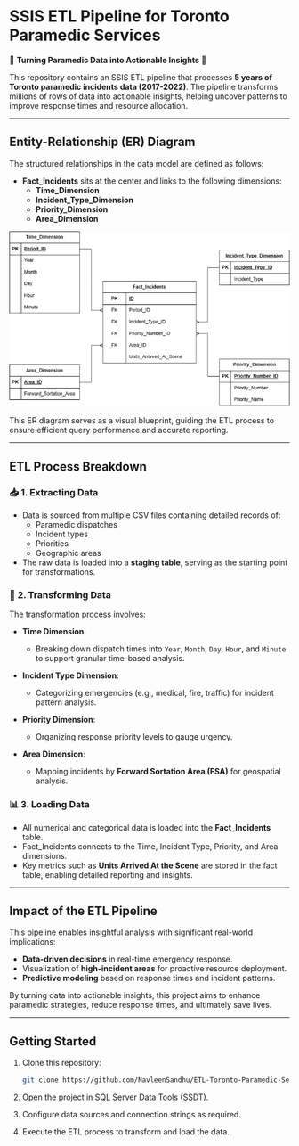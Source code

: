 # SSIS ETL Pipeline for Toronto Paramedic Services

🚨 **Turning Paramedic Data into Actionable Insights** 🚨

This repository contains an SSIS ETL pipeline that processes **5 years of Toronto paramedic incidents data (2017-2022)**. The pipeline transforms millions of rows of data into actionable insights, helping uncover patterns to improve response times and resource allocation.

---

## **Entity-Relationship (ER) Diagram**

The structured relationships in the data model are defined as follows:

- **Fact_Incidents** sits at the center and links to the following dimensions:
  - **Time_Dimension**
  - **Incident_Type_Dimension**
  - **Priority_Dimension**
  - **Area_Dimension**

<img src="./assets/images/TorontoParamedicETL.jpg">

This ER diagram serves as a visual blueprint, guiding the ETL process to ensure efficient query performance and accurate reporting.

---

## **ETL Process Breakdown**

### 📥 **1. Extracting Data**
- Data is sourced from multiple CSV files containing detailed records of:
  - Paramedic dispatches
  - Incident types
  - Priorities
  - Geographic areas
- The raw data is loaded into a **staging table**, serving as the starting point for transformations.

### 🔄 **2. Transforming Data**
The transformation process involves:

- **Time Dimension**:
  - Breaking down dispatch times into `Year`, `Month`, `Day`, `Hour`, and `Minute` to support granular time-based analysis.

- **Incident Type Dimension**:
  - Categorizing emergencies (e.g., medical, fire, traffic) for incident pattern analysis.

- **Priority Dimension**:
  - Organizing response priority levels to gauge urgency.

- **Area Dimension**:
  - Mapping incidents by **Forward Sortation Area (FSA)** for geospatial analysis.

### 📊 **3. Loading Data**
- All numerical and categorical data is loaded into the **Fact_Incidents** table.
- Fact_Incidents connects to the Time, Incident Type, Priority, and Area dimensions.
- Key metrics such as **Units Arrived At the Scene** are stored in the fact table, enabling detailed reporting and insights.

---

## **Impact of the ETL Pipeline**

This pipeline enables insightful analysis with significant real-world implications:

- **Data-driven decisions** in real-time emergency response.
- Visualization of **high-incident areas** for proactive resource deployment.
- **Predictive modeling** based on response times and incident patterns.

By turning data into actionable insights, this project aims to enhance paramedic strategies, reduce response times, and ultimately save lives.

---

## **Getting Started**

1. Clone this repository:
   ```bash
   git clone https://github.com/NavleenSandhu/ETL-Toronto-Paramedic-Services.git
   ```

2. Open the project in SQL Server Data Tools (SSDT).

3. Configure data sources and connection strings as required.

4. Execute the ETL process to transform and load the data.